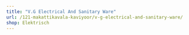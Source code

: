 ```yaml
---
title: "V.G Electrical And Sanitary Ware"
url: /121-makattikavala-kaviyoor/v-g-electrical-and-sanitary-ware/
shop: Elektrisch
---
```

